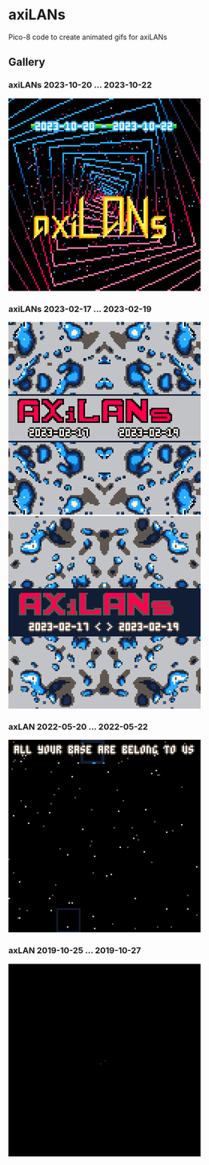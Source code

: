 # axiLANs

Pico-8 code to create animated gifs for axiLANs

## Gallery

### axiLANs 2023-10-20 ... 2023-10-22

![axiLANs](images/axiLANs%202023-10.gif)

### axiLANs 2023-02-17 ... 2023-02-19

![axiLANs](images/axiLANs%202023-02%20(light).gif) ![axiLANs](images/axiLANs%202023-02%20(dark).gif)

### axLAN 2022-05-20 ... 2022-05-22

![axiLANs](images/axlan2022.gif)

### axLAN 2019-10-25 ... 2019-10-27

![axiLANs](images/axlan2019.gif)
